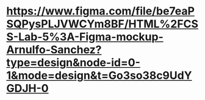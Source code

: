 # https://www.figma.com/file/be7eaPSQPysPLJVWCYm8BF/HTML%2FCSS-Lab-5%3A-Figma-mockup-Arnulfo-Sanchez?type=design&node-id=0-1&mode=design&t=Go3so38c9UdYGDJH-0